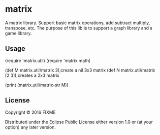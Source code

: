 # matrix

A matrix library. Support basic matrix operations, add subtract multiply, transpose, etc. The purpose of this lib is to support a graph library and a game library.

## Usage
(require 'matrix.util)
(require 'matrix.math)

(def M matrix.util/matrix 3);create a nil 3x3 matrix
(def N matrix.util/matrix [2 3]);creates a 2x3 matrix

(print (matrix.util/matrix-str M))

## License

Copyright © 2016 FIXME

Distributed under the Eclipse Public License either version 1.0 or (at
your option) any later version.
